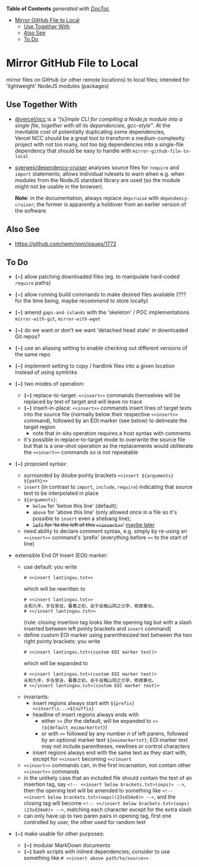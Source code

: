 <!-- START doctoc generated TOC please keep comment here to allow auto update -->
<!-- DON'T EDIT THIS SECTION, INSTEAD RE-RUN doctoc TO UPDATE -->
**Table of Contents**  *generated with [DocToc](https://github.com/thlorenz/doctoc)*

- [Mirror GitHub File to Local](#mirror-github-file-to-local)
  - [Use Together With](#use-together-with)
  - [Also See](#also-see)
  - [To Do](#to-do)

<!-- END doctoc generated TOC please keep comment here to allow auto update -->



# Mirror GitHub File to Local

mirror files on GitHub (or other remote locations) to local files; intended for 'lightweight' NodeJS
modules (packages)

## Use Together With

* [@vercel/ncc](https://github.com/vercel/ncc) is a *"[s]imple CLI for compiling a Node.js module into a
  single file, together with all its dependencies, gcc-style"*. At the inevitable cost of potentially
  duplicating some dependencies, Vercel&nbsp;NCC should be a great tool to transform a medium-complexity
  project with not too many, not too big dependencies into a single-file dependency that should be easy to
  handle with `mirror-github-file-to-local`

* [sverweij/dependency-cruiser](https://github.com/sverweij/dependency-cruiser) analyses source files for
  `require` and `import` statements; allows individual rulesets to warn when e.g. when modules from the
  NodeJS standard library are used (so the module might not be usable in the browser).

  **Note**: in the documentation, always replace `depcruise` with `dependency-cruiser`; the former is
  apparently a holdover from an earlier version of the software.

## Also See

* https://github.com/npm/npm/issues/1772


## To Do

* **`[—]`** allow patching downloaded files (eg. to manipulate hard-coded `require` paths)
* **`[—]`** allow running build commands to make desired files available (??? for the time being, maybe
  recommend to store locally)
* **`[—]`** amend `gaps-and-islands` with the 'skeleton' / POC implementations `mirror-with-git`,
  `mirror-with-wget`
* **`[—]`** do we want or don't we want 'detached head state' in downloaded Git repos?
* **`[—]`** use an aliasing setting to enable checking out different versions of the same repo
* **`[—]`** implement setting to copy / hardlink files into a given location instead of using symlinks
* **`[—]`** two modes of operation:
  * **`[—]`** replace-to-target: `<<insert>>` commands themselves will be replaced by text of target and
    will leave no trace
  * **`[—]`** insert-in-place: `<<insert>>` commands insert lines of target texts into the source file
    (normally below their respective `<<insert>>` command), followed by an EOI marker (see below) to
    delineate the target region
    * note that in-situ operation requires a host syntax with comments
  * it's possible in replace-to-target mode to overwrite the source file but that is a one-shot operation as
    the replacements would obliterate the `<<insert>>` commands so is not repeatable
* **`[—]`** proposed syntax:
  * surrounded by doube pointy brackets `<<insert ${arguments} ${path}>>`
  * `insert` (in contrast to `import`, `include`, `require`) indicating that source text to be interpolated
    in place
  * `${arguments}`:
    * `below` for 'below this line' (default);
    * `above` for 'above this line' (only allowed once in a file so it's possible to `insert` even a shebang
      line);
    * <del>`left` for 'to the left of this `<<insert>>`'</del> <ins>maybe later</ins>
  * need ability to declare comment syntax, e.g. simply by re-using an `<<insert>>` command's 'prefix'
    (everything before `<<` to the start of line)
* extensible End Of Insert (EOI) marker:
  * use default: you write
    ```
    # <<insert lantingxu.txt>>
    ```
    which will be rewritten to
    ```
    # <<insert lantingxu.txt>>
    永和九年，岁在癸丑，暮春之初，会于会稽山阴之兰亭，修禊事也。
    # <</insert lantingxu.txt>>
    ```
    (rule: closing insertion tag looks like the opening tag but with a slash inserted between left pointy
    brackets and `insert` command)
  * define custom EOI marker using parenthesized text between the two right pointy brackets: you write
    ```
    # <<insert lantingxu.txt>(custom EOI marker text)>
    ```
    which will be expanded to
    ```
    # <<insert lantingxu.txt>(custom EOI marker text)>
    永和九年，岁在癸丑，暮春之初，会于会稽山阴之兰亭，修禊事也。
    # <</insert lantingxu.txt>(custom EOI marker text)>
    ```
  * invariants:
    * insert regions always start with `${prefix}<<insert\s...>${suffix}`
    * headline of insert regions always ends with
      * either `>>` (for the default, will be expanded to `>>(${default_eoimarkertxt}`)
      * or with `>>` followed by any number *n* of left parens, followed by an optional marker text
        `${eoimarkertxt}`; EOI marker text may not include parentheses, newlines or control characters
    * insert regions always end with the same text as they start with, except for `<<insert` becoming
      `<</insert`
  * `<<insert>>` commands can, in the first incarnation, not contain other `<<insert>>` commands
  * in the unlikely case that an included file should contain the text of an insertion tag, say `<!--
    <<insert below brackets.txt>(oops)> -->`, then the opening text will be amended to something like `<!--
    <<insert below brackets.txt>(oops)(23sd34e0)> -->`, and the closing tag will become `<!-- <</insert
    below brackets.txt>(oops)(23sd34e0)> -->`, matching each character except for the extra slash
  * can only have up to two paren pairs in opening tag, first one controlled by user, the other used for
    random text

* **`[—]`** make usable for other purposes:
  * **`[—]`** modular MarkDown documents
  * **`[—]`** bash scripts with inlined dependencies; consider to use something like `# <<insert above
    path/to/source>>`





